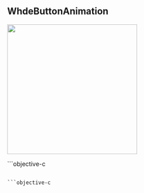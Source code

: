 ## WhdeButtonAnimation
<p><image src='https://raw.githubusercontent.com/whde/WhdeButtonAnimation/master/Screen.gif' width=300 height=auto/></p>
```objective-c

```

```objective-c

```

